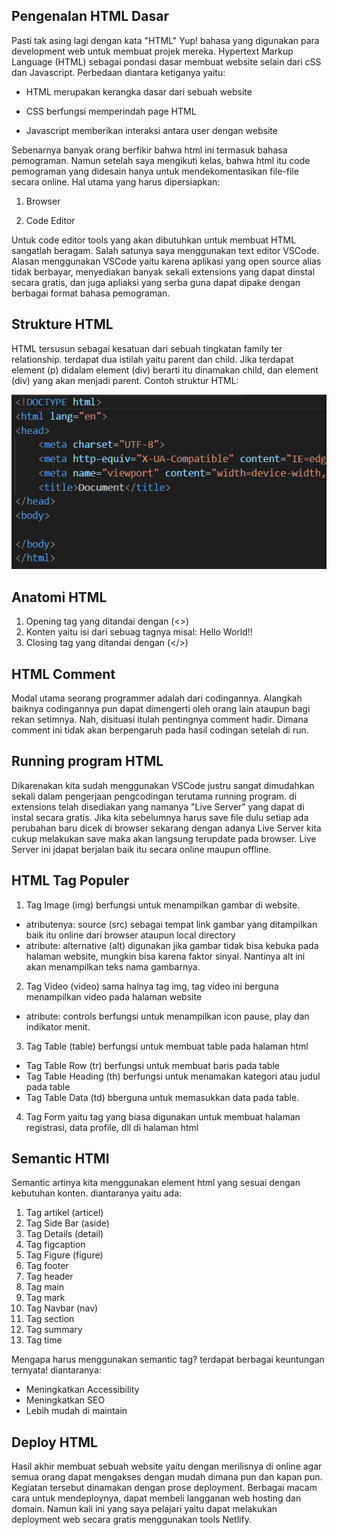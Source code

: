## Pengenalan HTML Dasar


Pasti tak asing lagi dengan kata "HTML" Yup! bahasa yang digunakan para development web untuk membuat projek mereka. Hypertext Markup Language (HTML) sebagai pondasi dasar membuat website selain dari cSS dan Javascript. Perbedaan diantara ketiganya yaitu:

- HTML merupakan kerangka dasar dari sebuah website

- CSS berfungsi memperindah page HTML

- Javascript memberikan interaksi antara user dengan website

Sebenarnya banyak orang berfikir bahwa html ini termasuk bahasa pemograman. Namun setelah saya mengikuti kelas, bahwa html itu code pemograman yang didesain hanya untuk mendekomentasikan file-file secara online. Hal utama yang harus dipersiapkan:

1. Browser

2. Code Editor

Untuk code editor tools yang akan dibutuhkan untuk membuat HTML sangatlah beragam. Salah satunya saya menggunakan text editor VSCode. Alasan menggunakan VSCode yaitu karena aplikasi yang open source alias tidak berbayar, menyediakan banyak sekali extensions yang dapat dinstal secara gratis, dan juga apliaksi yang serba guna dapat dipake dengan berbagai format bahasa pemograman.

## Strukture HTML


HTML tersusun sebagai kesatuan dari sebuah tingkatan family ter relationship. terdapat dua istilah yaitu parent dan child. Jika terdapat element (p) didalam element (div) berarti itu dinamakan child, dan element (div) yang akan menjadi parent. Contoh struktur HTML:

![strukturHTML](/images/Screenshot%202022-09-25%20141441.png)

## Anatomi HTML


1. Opening tag yang ditandai dengan (<>)
2. Konten yaitu isi dari sebuag tagnya misal: Hello World!!
3. Closing tag yang ditandai dengan (</>)

## HTML Comment


Modal utama seorang programmer adalah dari codingannya. Alangkah baiknya codingannya pun dapat dimengerti oleh orang lain ataupun bagi rekan setimnya. Nah, disituasi itulah pentingnya comment hadir. Dimana comment ini tidak akan berpengaruh pada hasil codingan setelah di run. 

## Running program HTML


Dikarenakan kita sudah menggunakan VSCode justru sangat dimudahkan sekali dalam pengerjaan pengcodingan terutama running program. di extensions telah disediakan yang namanya "Live Server" yang dapat di instal secara gratis. Jika kita sebelumnya harus save file dulu setiap ada perubahan baru dicek di browser sekarang dengan adanya Live Server kita cukup melakukan save maka akan langsung terupdate pada browser. Live Server ini jdapat berjalan baik itu secara online maupun offline.

## HTML Tag Populer


1. Tag Image (img) berfungsi untuk menampilkan gambar di website. 
- atributenya: source (src) sebagai tempat link gambar yang ditampilkan baik itu online dari browser ataupun local directory
- atribute: alternative (alt) digunakan jika gambar tidak bisa kebuka pada halaman website, mungkin bisa karena faktor sinyal. Nantinya alt ini akan menampilkan teks nama gambarnya.
2. Tag Video (video) sama halnya tag img, tag video ini berguna menampilkan video pada halaman website
- atribute: controls berfungsi untuk menampilkan icon pause, play dan indikator menit.
3. Tag Table (table) berfungsi untuk membuat table pada halaman html
- Tag Table Row (tr) berfungsi untuk membuat baris pada table
- Tag Table Heading (th) berfungsi untuk menamakan kategori atau judul pada table
- Tag Table Data (td) bberguna untuk memasukkan data pada table.
4. Tag Form yaitu tag yang biasa digunakan untuk membuat halaman registrasi, data profile, dll di halaman html

## Semantic HTMl


Semantic artinya kita menggunakan element html yang sesuai dengan kebutuhan konten. diantaranya yaitu ada:
1. Tag artikel (articel)
2. Tag Side Bar (aside)
3. Tag Details (detail)
4. Tag figcaption
5. Tag Figure (figure)
6. Tag footer
7. Tag header
8. Tag main
9. Tag mark
10. Tag Navbar (nav)
11. Tag section
12. Tag summary
13. Tag time

Mengapa harus menggunakan semantic tag? terdapat berbagai keuntungan ternyata! diantaranya:
- Meningkatkan Accessibility
- Meningkatkan SEO
- Lebih mudah di maintain

## Deploy HTML


Hasil akhir membuat sebuah website yaitu dengan merilisnya di online agar semua orang dapat mengakses dengan mudah dimana pun dan kapan pun. Kegiatan tersebut dinamakan dengan prose deployment. Berbagai macam cara untuk mendeploynya, dapat membeli langganan web hosting dan domain. Namun kali ini yang saya pelajari yaitu dapat melakukan deployment web secara gratis menggunakan tools Netlify.

